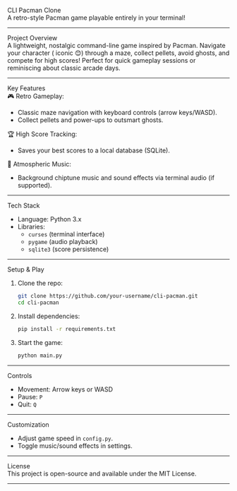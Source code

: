  CLI Pacman Clone  
A retro-style Pacman game playable entirely in your terminal!  

---

 Project Overview  
A lightweight, nostalgic command-line game inspired by Pacman. Navigate your character ( iconic 😊) through a maze, collect pellets, avoid ghosts, and compete for high scores! Perfect for quick gameplay sessions or reminiscing about classic arcade days.  

---

 Key Features  
🎮 Retro Gameplay:  
   - Classic maze navigation with keyboard controls (arrow keys/WASD).  
   - Collect pellets and power-ups to outsmart ghosts.  

🏆 High Score Tracking:  
   - Saves your best scores to a local database (SQLite).  

🎵 Atmospheric Music:  
   - Background chiptune music and sound effects via terminal audio (if supported).  

---

 Tech Stack  
- Language: Python 3.x  
- Libraries:  
  - `curses` (terminal interface)  
  - `pygame` (audio playback)  
  - `sqlite3` (score persistence)  

---

 Setup & Play  
1. Clone the repo:  
   ```bash  
   git clone https://github.com/your-username/cli-pacman.git  
   cd cli-pacman  
   ```  

2. Install dependencies:  
   ```bash  
   pip install -r requirements.txt  
   ```  

3. Start the game:  
   ```bash  
   python main.py  
   ```  

---

 Controls  
- Movement: Arrow keys or WASD  
- Pause: `P`  
- Quit: `Q`  

---

 Customization  
- Adjust game speed in `config.py`.  
- Toggle music/sound effects in settings.  

---

 License  
This project is open-source and available under the MIT License.  

---
